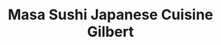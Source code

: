 ---
layout: place
title: "Masa Sushi Japanese Cuisine Gilbert"
permalink: /arizona/gilbert/masa-sushi-japanese-cuisine-gilbert.html
stateAbbr: AZ
stateName: Arizona
cityName: Gilbert
seo:
  name: "Masa Sushi Japanese Cuisine Gilbert"
  type: Restaurant
  links: https://masasushigilbert.com/
description: "Masa Sushi Japanese Cuisine Gilbert serves delicious sushi in Gilbert, Arizona. Try fresh Japanese dishes for a great dining experience. "
place_id: ChIJZQF2Qh6pK4cRA8Tk5TODj-c
photos:
  - name: >-
      places/ChIJZQF2Qh6pK4cRA8Tk5TODj-c/photos/AeeoHcKdSbdYH8Lc_HRURN-u-qhrsVsGiS79CDUmOt5rzHfjfSpgGBW9maIlohX514bDWz52KjrRtOj9f2X8LgOlUH-y9U-V2aD0s_WUt1yn_HT0WfTVlH6HoXB9XR1vUTX-aAkaRqaOgsyJzUiMsgncqv8PCsPpfQuFy7Gk6QXOUD4Bmi7Fkyh2XX4VA0L27gaA8f6Ovgsp3xWY5uJlqdTdjC-lj50B8sCyJYjbSAU4SQ8Gw9XnNYUjiK7WK6E512bNK73vJ_-9Dt5EdMfxtIJTKhM_JCPud8Q6X7-eI_7UQft8Bw
    widthPx: 1080
    heightPx: 1920
    authorAttributions:
      - displayName: Masa Sushi Japanese Cuisine Gilbert
        uri: https://maps.google.com/maps/contrib/116612208021906550171
        photoUri: >-
          https://lh3.googleusercontent.com/a-/ALV-UjVQaq1dEbAxazRwSKP6Oy6Ii_X70Ib7eHXLfSjwWQseLv5-Gw0=s100-p-k-no-mo
    flagContentUri: >-
      https://www.google.com/local/imagery/report/?cb_client=maps_api_places.places_api&image_key=!1e10!2sAF1QipPrpebHgUn52yl4dXO99dc9rYXZR1thIacJKps5&hl=en-US
    googleMapsUri: >-
      https://www.google.com/maps/place//data=!3m4!1e2!3m2!1sAF1QipPrpebHgUn52yl4dXO99dc9rYXZR1thIacJKps5!2e10!4m2!3m1!1s0x872ba91e42760165:0xe78f8333e5e4c403
  - name: >-
      places/ChIJZQF2Qh6pK4cRA8Tk5TODj-c/photos/AeeoHcKr7GrM62NG8YIQTvjdD3vo-dbXG1tSpaPxe1XGNZ2EyhqYF_PtyHqO5t3Fs3S-cNXAQGcHtxOeBXenCJkdS-mvxhjAnzG3lsSkOHcQ5b-_Wy0nEAPZNh_vbLSAXUf0C7SydjG6cgZLFZCwQgbIw0dZI9X3VJ307__7NzCB6ZNDOvTFyDiUGqyawzttUgnbovpcZPXC9KfJSxh5KtrPHWVkaSOqSOh04e7LGbv2BJCmANMPIuvN7z_BR_fVhbvu55wdvGRa6mPNLYm5UwXkQ76rnYAEzWZ-ADCdni21W-OaVA
    widthPx: 1500
    heightPx: 900
    authorAttributions:
      - displayName: Masa Sushi Japanese Cuisine Gilbert
        uri: https://maps.google.com/maps/contrib/116612208021906550171
        photoUri: >-
          https://lh3.googleusercontent.com/a-/ALV-UjVQaq1dEbAxazRwSKP6Oy6Ii_X70Ib7eHXLfSjwWQseLv5-Gw0=s100-p-k-no-mo
    flagContentUri: >-
      https://www.google.com/local/imagery/report/?cb_client=maps_api_places.places_api&image_key=!1e10!2sAF1QipMYV23oYZFANyVlfUYwCgiiwz86ywxe-b_iYmxu&hl=en-US
    googleMapsUri: >-
      https://www.google.com/maps/place//data=!3m4!1e2!3m2!1sAF1QipMYV23oYZFANyVlfUYwCgiiwz86ywxe-b_iYmxu!2e10!4m2!3m1!1s0x872ba91e42760165:0xe78f8333e5e4c403
  - name: >-
      places/ChIJZQF2Qh6pK4cRA8Tk5TODj-c/photos/AeeoHcK-CqUL0Jksr40M1Gj-JZc30R3fEr4I9Dl3cEb6W-uYK0jiL_3WB5uoR6eT1GADu1p3Xlu4AeFSkh_wYMjyw80IEyZBv5XlxBxGSvQM8c3w1mhBP9IHBeh7VISLT7age49OoRAMVeAx7nw5v-BEMn1uKiLvj7CozZO0M-pdgaqNPo3Qmj2sDGY3-sXY9lpoTHRLJCbxpvKa9B_xXzz7xmGAPnShERdiJNOSODG9tbibAcI-PsfLb0GuCWIS1tuUUk9N5ONBIuRo0NHIvff34FFfhEThaiM-_WL0Evoy9Wx3T9NPvgvofv9IYt0dUIOCtDZXztX5zitlWOCa8kYvs__pyWkg5i1v68Wyp-hPqFNxPiLLSPs8QQLLEvZc8pbFT7EaaKmMDZZzE3ZE7PzCN0Vfb5OOaUvhcr0808likr4_sO7A
    widthPx: 4000
    heightPx: 2305
    authorAttributions:
      - displayName: Ashley H
        uri: https://maps.google.com/maps/contrib/111616055760192261958
        photoUri: >-
          https://lh3.googleusercontent.com/a-/ALV-UjWBVzC1b8ZK6ENFbGoM7FL_HwPYGTSVDstGaIaG6tQ_C-HLxTQ=s100-p-k-no-mo
    flagContentUri: >-
      https://www.google.com/local/imagery/report/?cb_client=maps_api_places.places_api&image_key=!1e10!2sCIHM0ogKEICAgICXtOHeqwE&hl=en-US
    googleMapsUri: >-
      https://www.google.com/maps/place//data=!3m4!1e2!3m2!1sCIHM0ogKEICAgICXtOHeqwE!2e10!4m2!3m1!1s0x872ba91e42760165:0xe78f8333e5e4c403
  - name: >-
      places/ChIJZQF2Qh6pK4cRA8Tk5TODj-c/photos/AeeoHcIrKzVYa6lvJmio-_vbc6R1rcLWnLd34kSh5yqwGk0wj9lyRsgsnoOO6BZuZ5INnobBWjihWifv7dX4rNPdkgiH2QaEALUUNKzS2nbXpMzP03NQWiJABA7UivaJTcMaSuvTQkVBh9uuemhSui6QlMJX6fTG5qIBfK431O-sfJ2zsMHsd7y93t8209bPatRAR39x0ElwAsS3vgyAtjhAL1X8lGATpYmALJelsJ8-uty-CiWZLkfOp8sDKM0-JwQPonKvk3ZQ7nX1-tzkr03ySjuVJ82ssl0I1z9hj64m5-4erSPtDy9I5n8-v2FWXVITaVEVa93I5vAjOAf3vxOFLRYPrwl4mX10LAPgMXrNmm6Sobw4c33zn-dlNtXL8OW40pQ2svftigVehiKQAqDj_hvQ5Q7Fr9H--fhnuOZaEYk
    widthPx: 3024
    heightPx: 4032
    authorAttributions:
      - displayName: M. Mason
        uri: https://maps.google.com/maps/contrib/113702931575918732836
        photoUri: >-
          https://lh3.googleusercontent.com/a-/ALV-UjWB5CN4HETeza_-Ax_Qd1jS2onSJkx1KLz1Y7hVVBSvlo8QW_ce=s100-p-k-no-mo
    flagContentUri: >-
      https://www.google.com/local/imagery/report/?cb_client=maps_api_places.places_api&image_key=!1e10!2sCIHM0ogKEICAgIDLjNTLbw&hl=en-US
    googleMapsUri: >-
      https://www.google.com/maps/place//data=!3m4!1e2!3m2!1sCIHM0ogKEICAgIDLjNTLbw!2e10!4m2!3m1!1s0x872ba91e42760165:0xe78f8333e5e4c403
  - name: >-
      places/ChIJZQF2Qh6pK4cRA8Tk5TODj-c/photos/AeeoHcLJkZ6N3ydKdO4oxK1zKXqdAxPfPJED3bVbw8VaVrLgK-eFqCwChV4wyeK_JX-jTWI0fYLBqKslUYnEjX38bhCWPg4rbrc2KdCanbaNhvC1XpxTEyfh27I4iVWBfsZZL058AgiExvNsWdW97oatJG2cyuOYvjV8cMCWRDpWuuVIzBcEACFNtHENmJyxDpL0dMtoBR-s7jEcScZicSVZLDq8ocApCs2YLtsa_60dlQ6ix46duczuqby0H9n8IgsOLkz-R7xuLiCmJGCs7YRgmzGW9yoWQCdNRfITZRFuxhFdauJm3AqzyQ0xwo1CPYhZxZFSGbYvAPU7K7MBgHQ55fKTrOoR3uUNA0Di_GCmROPABdwZLvphca0G7r3YGCUMAbL0b88OG17GIWVPqBuSv2w5SuQcsNHcIWIOMK8oniWoCujN
    widthPx: 3024
    heightPx: 4032
    authorAttributions:
      - displayName: Lillian Buch
        uri: https://maps.google.com/maps/contrib/101167042488560335479
        photoUri: >-
          https://lh3.googleusercontent.com/a/ACg8ocKifkgAVYeR-JV0naxXvcsH4oLLtid_BOtzrIR1RTVuqM_HYQ=s100-p-k-no-mo
    flagContentUri: >-
      https://www.google.com/local/imagery/report/?cb_client=maps_api_places.places_api&image_key=!1e10!2sCIHM0ogKEICAgID9x6DyhAE&hl=en-US
    googleMapsUri: >-
      https://www.google.com/maps/place//data=!3m4!1e2!3m2!1sCIHM0ogKEICAgID9x6DyhAE!2e10!4m2!3m1!1s0x872ba91e42760165:0xe78f8333e5e4c403
  - name: >-
      places/ChIJZQF2Qh6pK4cRA8Tk5TODj-c/photos/AeeoHcIU7iJKIa50UirRsbEjwcEbODLBoHs3nVc3ycBCodkb78DlVAIKlwNnuNc-rZxIJTDERaxYzOpm4JvSGyYXfEsE6kBdgs53LIBS6fKvvfeBue18AlI6J3nJ0R0Ted8D9IY64i6ePB61XmgEz_pzNEP5GhZ6ykRoWuIlpqW75tPLuaO7nnnjWKIuyHK2-WPHVz_aVMj-9rP_UaIb09YqsQdf-6CZ7xeqKsxh25IyNYO-PYk4xoxBUahAcJBYgeTKZSekj-OtwNdzv6Gsip2DnGAsLAcZG1NZVDdM14o1En3m3FctZuO6c3Kkt99LpqA3_vhtpf4eBRT8UsTtTupzHNlpaqAXKVjkmKqoLw-qRI3YdM3wYzmLJmZ5xd0b5Q_rGYtqFFwCaGRTmKYNp1h1cKuOBIL4WtgH1GVuXzijExFLJgzQ
    widthPx: 4800
    heightPx: 3200
    authorAttributions:
      - displayName: Scott Toland
        uri: https://maps.google.com/maps/contrib/115453284117362743135
        photoUri: >-
          https://lh3.googleusercontent.com/a-/ALV-UjVGTiWGt6CWF-qytMvvmhOC4mC5VCjPVS0R1edbLJPfZ8r9tLLM=s100-p-k-no-mo
    flagContentUri: >-
      https://www.google.com/local/imagery/report/?cb_client=maps_api_places.places_api&image_key=!1e10!2sCIHM0ogKEICAgICek83q0AE&hl=en-US
    googleMapsUri: >-
      https://www.google.com/maps/place//data=!3m4!1e2!3m2!1sCIHM0ogKEICAgICek83q0AE!2e10!4m2!3m1!1s0x872ba91e42760165:0xe78f8333e5e4c403
  - name: >-
      places/ChIJZQF2Qh6pK4cRA8Tk5TODj-c/photos/AeeoHcLZWvrk-H7B5JxCQmKweacN5_uelys25dIaIOYHonHy0TTmMgjVx0pog5vkdmAmFv_eoYOaQ8dRSNy2wdA-lTeQe-lefgxzrZbJUEG6f7vgIF-ELw7a7VmxMx7_EmAqh3yPDefRLWzkfTBChO0Opkct7cUWKhniwyFKbAU4uyjgPev3Q1aIXBxwvvdDXgpwGPnBoErhjoKqgU_5aFzApAmf7Px64v9JyconhrrPVTQPiuOXM9c_rkKv1KHlYQ5JKH6w4RtibPh5r3xS8L-fSCgQUA-R2oFrO631-Z3W770zpQ
    widthPx: 3368
    heightPx: 3024
    authorAttributions:
      - displayName: Masa Sushi Japanese Cuisine Gilbert
        uri: https://maps.google.com/maps/contrib/116612208021906550171
        photoUri: >-
          https://lh3.googleusercontent.com/a-/ALV-UjVQaq1dEbAxazRwSKP6Oy6Ii_X70Ib7eHXLfSjwWQseLv5-Gw0=s100-p-k-no-mo
    flagContentUri: >-
      https://www.google.com/local/imagery/report/?cb_client=maps_api_places.places_api&image_key=!1e10!2sAF1QipNmvdbz0de6jthaZ_fFk0i2HVVrSjPPAD_A-RrE&hl=en-US
    googleMapsUri: >-
      https://www.google.com/maps/place//data=!3m4!1e2!3m2!1sAF1QipNmvdbz0de6jthaZ_fFk0i2HVVrSjPPAD_A-RrE!2e10!4m2!3m1!1s0x872ba91e42760165:0xe78f8333e5e4c403
  - name: >-
      places/ChIJZQF2Qh6pK4cRA8Tk5TODj-c/photos/AeeoHcIacnbKXxE9SnDYcT_TaGdhUfeRlr28VeeITIfo-QUhSTdaUz44yBQk37FWFQxoNmqdba97ndmPMpNI9cCxncB7amz_yaRauCLJm7EBNgVe3Ab4BHNSHcnhDEkl4sYH1_06FmZcgsmfgL2jUkOjfuRmNTFk-X4QnxTW_psE8VlQVMnULu8HZIOkj2zoPhTtk22rlZajwDZN45Qc1AAb1LdioH1F1t9afe75_VWAmCGAq9rSsbiDwyXRaWUuUGbzUwMwT7lZcvTuX_cX1MeveJjzTMAOMA4Vh-9X5_JtNFQtSgqFiSe7mPy3fGcKUZkzvQYBu93kuX7FBRPZNuDn8uCERYouEXBvv9b9GX1yHEl0W0OSOINiSpZsrUhiY1j5lGlg89V5O34T-bsD9xPJLGpdsI8MCiF7xOXXMZwSstzumQ
    widthPx: 3000
    heightPx: 4000
    authorAttributions:
      - displayName: Carolyn B. Melby
        uri: https://maps.google.com/maps/contrib/116921962398389676055
        photoUri: >-
          https://lh3.googleusercontent.com/a-/ALV-UjUTNBKV-Cga1lnPE85F7gBZEQMcY47VCP046CjaGjnizPy9O4XC=s100-p-k-no-mo
    flagContentUri: >-
      https://www.google.com/local/imagery/report/?cb_client=maps_api_places.places_api&image_key=!1e10!2sCIHM0ogKEICAgIC9_83FcQ&hl=en-US
    googleMapsUri: >-
      https://www.google.com/maps/place//data=!3m4!1e2!3m2!1sCIHM0ogKEICAgIC9_83FcQ!2e10!4m2!3m1!1s0x872ba91e42760165:0xe78f8333e5e4c403
  - name: >-
      places/ChIJZQF2Qh6pK4cRA8Tk5TODj-c/photos/AeeoHcKbWG5LWWjexVlBXJtnwX5DGKz06Sh8HTPJCI3UpZSFTI51qSd4UZFL3D5K6mi4799k44rjsHwVpYYWDqrvSNyqeYFvp213mTUILDhKsPA7bJM3-qkaKIiiDe6ynarW8WTQrkwlqKJ0KB4UnFRunR4WKmSd-IOM1u0mJddvbYhyeafanMBu1M6LNy9C174nbwdVKEOBAsdWK7X8MYg3M5sJ-24wIljOwUCzdmET7eQmdCVxoI1tuXiLfHyL4EPJVnkhVM51p3LlOxY0SilgKU0YygDsAIlN2aQ3F2ZbBioSbQ
    widthPx: 3024
    heightPx: 4032
    authorAttributions:
      - displayName: Masa Sushi Japanese Cuisine Gilbert
        uri: https://maps.google.com/maps/contrib/116612208021906550171
        photoUri: >-
          https://lh3.googleusercontent.com/a-/ALV-UjVQaq1dEbAxazRwSKP6Oy6Ii_X70Ib7eHXLfSjwWQseLv5-Gw0=s100-p-k-no-mo
    flagContentUri: >-
      https://www.google.com/local/imagery/report/?cb_client=maps_api_places.places_api&image_key=!1e10!2sAF1QipPLrAO62T9cs5vpX5_L2FnbG0SnG5y8Wcewlx31&hl=en-US
    googleMapsUri: >-
      https://www.google.com/maps/place//data=!3m4!1e2!3m2!1sAF1QipPLrAO62T9cs5vpX5_L2FnbG0SnG5y8Wcewlx31!2e10!4m2!3m1!1s0x872ba91e42760165:0xe78f8333e5e4c403
  - name: >-
      places/ChIJZQF2Qh6pK4cRA8Tk5TODj-c/photos/AeeoHcLzfQDzFIMafEInz8EacfCbjDyoFbLkRimyIRg6AFS4Vmi-JgRDa8dR7IAVYPl66EnIUYFVwOipOiSFo21VIHB30uOoI_mS1lbK3HW0pmDz488bxBNTEXI3PwK28ycWyVwyr96m8N5ougqTV3OxNp1FayMSw43Jeavni7wD2DCUppc_BkBNkH4h2OOv_Y7zA-iOFL-GKRzcR6SqRB6497xLpgl1GLb1YnrDunuqquDeqSv20MNGyK47R3DqcsJswjvE2OXzE2Aq7zl2rvOTrfEI1CO67fGMPSzNc-p0Mn3iLw
    widthPx: 3024
    heightPx: 4032
    authorAttributions:
      - displayName: Masa Sushi Japanese Cuisine Gilbert
        uri: https://maps.google.com/maps/contrib/116612208021906550171
        photoUri: >-
          https://lh3.googleusercontent.com/a-/ALV-UjVQaq1dEbAxazRwSKP6Oy6Ii_X70Ib7eHXLfSjwWQseLv5-Gw0=s100-p-k-no-mo
    flagContentUri: >-
      https://www.google.com/local/imagery/report/?cb_client=maps_api_places.places_api&image_key=!1e10!2sAF1QipPVdY8HjiXtiGEtstyGJnwHAHdGVFl9B5NAX28z&hl=en-US
    googleMapsUri: >-
      https://www.google.com/maps/place//data=!3m4!1e2!3m2!1sAF1QipPVdY8HjiXtiGEtstyGJnwHAHdGVFl9B5NAX28z!2e10!4m2!3m1!1s0x872ba91e42760165:0xe78f8333e5e4c403
address: 865 N Gilbert Rd, Gilbert, AZ 85234, USA
street: 865 N Gilbert Rd
city: Gilbert
state: AZ
zip: '85234'
country: USA
neighborhood: null
latitude: '33.366112'
longitude: '-111.789331'
accessibility_options:
  wheelchairAccessibleParking: true
  wheelchairAccessibleEntrance: true
  wheelchairAccessibleRestroom: true
  wheelchairAccessibleSeating: true
business_status: OPERATIONAL
name: Masa Sushi Japanese Cuisine Gilbert
google_maps_links:
  directionsUri: >-
    https://www.google.com/maps/dir//''/data=!4m7!4m6!1m1!4e2!1m2!1m1!1s0x872ba91e42760165:0xe78f8333e5e4c403!3e0
  placeUri: https://maps.google.com/?cid=16685699403354522627
  writeAReviewUri: >-
    https://www.google.com/maps/place//data=!4m3!3m2!1s0x872ba91e42760165:0xe78f8333e5e4c403!12e1
  reviewsUri: >-
    https://www.google.com/maps/place//data=!4m4!3m3!1s0x872ba91e42760165:0xe78f8333e5e4c403!9m1!1b1
  photosUri: >-
    https://www.google.com/maps/place//data=!4m3!3m2!1s0x872ba91e42760165:0xe78f8333e5e4c403!10e5
primary_type: Sushi Restaurant
opening_hours:
  regular: null
  current: null
secondary_opening_hours:
  regular:
    weekdayDescriptions: null
    type: null
  current:
    weekdayDescriptions: null
    type: null
phone: (480) 813-6888
price_level: PRICE_LEVEL_MODERATE
price_range: $20 &ndash; $30
rating: '4.5'
rating_count: 757
website: https://masasushigilbert.com/
reviews: null
parking_options: null
payment_options: null
allow_dogs: null
curbside_pickup: null
delivery: null
dine_in: null
good_for_children: null
good_for_groups: null
good_for_sports: null
live_music: null
menu_for_children: null
outdoor_seating: null
reservable: null
restroom: null
serves_beer: null
serves_breakfast: null
serves_brunch: null
serves_cocktails: null
serves_coffee: null
serves_dinner: null
serves_dessert: null
serves_lunch: null
serves_vegetarian_food: null
serves_wine: null
takeout: null
summary: null

---